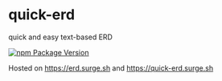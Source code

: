 # quick-erd

quick and easy text-based ERD

[![npm Package Version](https://img.shields.io/npm/v/quick-erd.svg?maxAge=3600)](https://www.npmjs.com/package/quick-erd)

Hosted on https://erd.surge.sh and https://quick-erd.surge.sh
